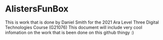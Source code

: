 # AlistersFunBox
This is work that is done by Daniel Smith for the 2021 Ara Level Three Digital Technologies Course (G21076)
This document will include very cool infomation on the work that is been done on this github thingy :)